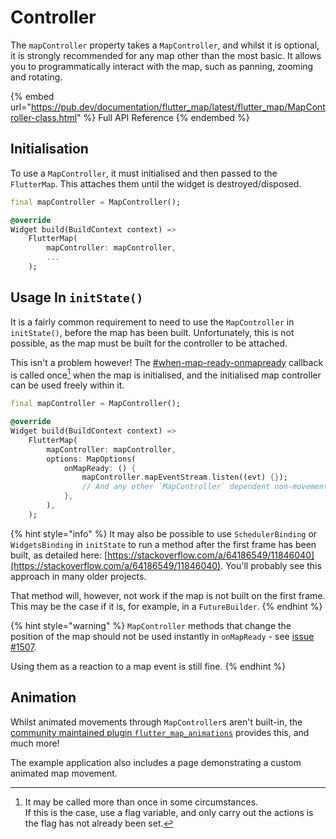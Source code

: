 # Controller

The `mapController` property takes a `MapController`, and whilst it is optional, it is strongly recommended for any map other than the most basic. It allows you to programmatically interact with the map, such as panning, zooming and rotating.

{% embed url="https://pub.dev/documentation/flutter_map/latest/flutter_map/MapController-class.html" %}
Full API Reference
{% endembed %}

## Initialisation

To use a `MapController`, it must initialised and then passed to the `FlutterMap`. This attaches them until the widget is destroyed/disposed.

```dart
final mapController = MapController();

@override
Widget build(BuildContext context) =>
    FlutterMap(
        mapController: mapController,
        ...
    );
```

## Usage In `initState()`

It is a fairly common requirement to need to use the `MapController` in `initState()`, before the map has been built. Unfortunately, this is not possible, as the map must be built for the controller to be attached.

This isn't a problem however! The [#when-map-ready-onmapready](options/other-options.md#when-map-ready-onmapready "mention") callback is called once[^1] when the map is initialised, and the initialised map controller can be used freely within it.

```dart
final mapController = MapController();

@override
Widget build(BuildContext context) =>
    FlutterMap(
        mapController: mapController,
        options: MapOptions(
            onMapReady: () {
                mapController.mapEventStream.listen((evt) {});
                // And any other `MapController` dependent non-movement methods
            },
        ),
    );
```

{% hint style="info" %}
It may also be possible to use `SchedulerBinding` or `WidgetsBinding` in `initState` to run a method after the first frame has been built, as detailed here: [https://stackoverflow.com/a/64186549/11846040](https://stackoverflow.com/a/64186549/11846040). You'll probably see this approach in many older projects.

That method will, however, not work if the map is not built on the first frame. This may be the case if it is, for example, in a `FutureBuilder`.
{% endhint %}

{% hint style="warning" %}
`MapController` methods that change the position of the map should not be used instantly in `onMapReady` - see [issue #1507](https://github.com/fleaflet/flutter\_map/issues/1507).

Using them as a reaction to a map event is still fine.
{% endhint %}

## Animation

Whilst animated movements through `MapController`s aren't built-in, the [community maintained plugin `flutter_map_animations`](https://github.com/TesteurManiak/flutter\_map\_animations) provides this, and much more!

The example application also includes a page demonstrating a custom animated map movement.

[^1]: It may be called more than once in some circumstances.\
    If this is the case, use a flag variable, and only carry out the actions is the flag has not already been set.
